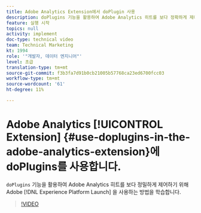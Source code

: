 ```yaml
---
title: Adobe Analytics Extension에서 doPlugin 사용
description: doPlugins 기능을 활용하여 Adobe Analytics 히트를 보다 정확하게 제어할 수 있도록 Experience Platform Launch을 사용하는 방법을 학습할 수 있습니다.
feature: 실행 시작
topics: null
activity: implement
doc-type: technical video
team: Technical Marketing
kt: 1994
role: '"개발자, 데이터 엔지니어"'
level: 초급
translation-type: tm+mt
source-git-commit: f3b3fa7d91b0cb21005b57768ca23ed6700fcc03
workflow-type: tm+mt
source-wordcount: '61'
ht-degree: 11%

---
```



# Adobe Analytics [!UICONTROL Extension] {#use-doplugins-in-the-adobe-analytics-extension}에 doPlugins를 사용합니다.

`doPlugins` 기능을 활용하여 Adobe Analytics 히트를 보다 정밀하게 제어하기 위해 Adobe [!DNL Experience Platform Launch] 을 사용하는 방법을 학습합니다.

>[!VIDEO](https://video.tv.adobe.com/v/25171?quality=12)

